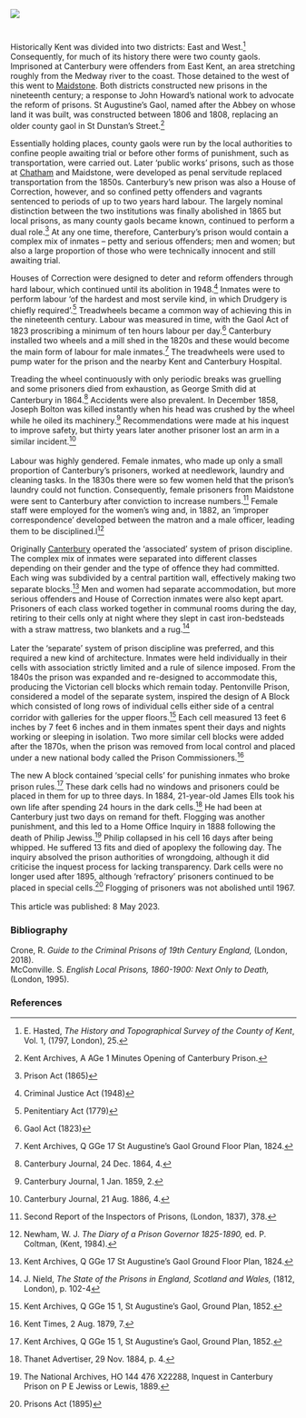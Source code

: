 <a href="https://juncture-digital.org"><img src="https://juncture-digital.org/images/ve-button.png"></a>
<param ve-config title="Canterbury Gaol in the Nineteenth Century" author="Dr Maryse Tennant" layout="vtl" 
banner="/images/banners/19c.jpg">

<param ve-entity eid="Q213180" aliases="Maidstone">

#

Historically Kent was divided into two districts: East and West.[^ref1]  Consequently, for much of its history there were two county gaols. Imprisoned at Canterbury were offenders from East Kent, an area stretching roughly from the Medway river to the coast. Those detained to the west of this went to [Maidstone](/19c/19c-convicts-maidstone/). Both districts constructed new prisons in the nineteenth century; a response to John Howard’s national work to advocate the reform of prisons. St Augustine’s Gaol, named after the Abbey on whose land it was built, was constructed between 1806 and 1808, replacing an older county gaol in St Dunstan’s Street.[^ref2]  
<param ve-image url="https://stor.artstor.org/stor/8b87d15d-5d86-4784-ab72-8dad919689c2" label="Letter to the Gaol, St Augustine's Canterbury" attribution="Martin Crowther">

Essentially holding places, county gaols were run by the local authorities to confine people awaiting trial or before other forms of punishment, such as transportation, were carried out. Later ‘public works’ prisons, such as those at [Chatham](/19c/19c-convicts-chatham/) and Maidstone, were developed as penal servitude replaced transportation from the 1850s. Canterbury’s new prison was also a House of Correction, however, and so confined petty offenders and vagrants sentenced to periods of up to two years hard labour. The largely nominal distinction between the two institutions was finally abolished in 1865 but local prisons, as many county gaols became known, continued to perform a dual role.[^ref3]  At any one time, therefore, Canterbury’s prison would contain a complex mix of inmates – petty and serious offenders; men and women; but also a large proportion of those who were technically innocent and still awaiting trial. 
<param ve-image url="https://upload.wikimedia.org/wikipedia/commons/d/d7/Former_gaol%2C_Canterbury_-_geograph.org.uk_-_4225814.jpg" label="Former Gaol, Canterbury" attribution="Stephen Craven, via Wikimedia Commons" license="CC BY-SA 2.0">
  
Houses of Correction were designed to deter and reform offenders through hard labour, which continued until its abolition in 1948.[^ref4]  Inmates were to perform labour ‘of the hardest and most servile kind, in which Drudgery is chiefly required’.[^ref5]  Treadwheels became a common way of achieving this in the nineteenth century. Labour was measured in time, with the Gaol Act of 1823 proscribing a minimum of ten hours labour per day.[^ref6]  Canterbury installed two wheels and a mill shed in the 1820s and these would become the main form of labour for male inmates.[^ref7]  The treadwheels were used to pump water for the prison and the nearby Kent and Canterbury Hospital.
<param ve-image url="https://upload.wikimedia.org/wikipedia/commons/d/d8/The_main_road_outside_the_Kent_and_Canterbury_Hospital%2C_Cant_Wellcome_L0006873.jpg" label="The main road outside the Kent and Canterbury Hospital, Canterbury. Line engraving by G. Dawe after C. Dillon." attribution="Wellcome Collection">

Treading the wheel continuously with only periodic breaks was gruelling and some prisoners died from exhaustion, as George Smith did at Canterbury in 1864.[^ref8]  Accidents were also prevalent. In December 1858, Joseph Bolton was killed instantly when his head was crushed by the wheel while he oiled its machinery.[^ref9]  Recommendations were made at his inquest to improve safety, but thirty years later another prisoner lost an arm in a similar incident.[^ref10]  
<br>
Labour was highly gendered. Female inmates, who made up only a small proportion of Canterbury’s prisoners, worked at needlework, laundry and cleaning tasks. In the 1830s there were so few women held that the prison’s laundry could not function. Consequently, female prisoners from Maidstone were sent to Canterbury after conviction to increase numbers.[^ref11]  Female staff were employed for the women’s wing and, in 1882, an ‘improper correspondence’ developed between the matron and a male officer, leading them to be disciplined.l[^ref12] 
<param ve-image url="https://upload.wikimedia.org/wikipedia/commons/9/96/Pentonville_Prison_Treadmill_1895.jpg" label="Treadmill at Pentonville Prison, 1895, showing what Canterbury Gaol treadmill may have been like" attribution="Public domain, via Wikimedia Commons">

Originally [Canterbury](/19c/19c-canterbury/) operated the ‘associated’ system of prison discipline. The complex mix of inmates were separated into different classes depending on their gender and the type of offence they had committed. Each wing was subdivided by a central partition wall, effectively making two separate blocks.[^ref13]  Men and women had separate accommodation, but more serious offenders and House of Correction inmates were also kept apart. Prisoners of each class worked together in communal rooms during the day, retiring to their cells only at night where they slept in cast iron-bedsteads with a straw mattress, two blankets and a rug.[^ref14]  
<br>
Later the ‘separate’ system of prison discipline was preferred, and this required a new kind of architecture. Inmates were held individually in their cells with association strictly limited and a rule of silence imposed.  From the 1840s the prison was expanded and re-designed to accommodate this, producing the Victorian cell blocks which remain today. Pentonville Prison, considered a model of the separate system, inspired the design of A Block which consisted of long rows of individual cells either side of a central corridor with galleries for the upper floors.[^ref15]  Each cell measured 13 feet 6 inches by 7 feet 6 inches and in them inmates spent their days and nights working or sleeping in isolation. Two more similar cell blocks were added after the 1870s, when the prison was removed from local control and placed under a new national body called the Prison Commissioners.[^ref16]  
<param ve-image url="https://stor.artstor.org/stor/6e9cc957-61b9-4342-b8e2-ef7ae7980680" label="Canterbury Prison" attribution="Michelle Crowther">

The new A block contained ‘special cells’ for punishing inmates who broke prison rules.[^ref17]  These dark cells had no windows and prisoners could be placed in them for up to three days. In 1884, 21-year-old James Ells took his own life after spending 24 hours in the dark cells.[^ref18]  He had been at Canterbury just two days on remand for theft. Flogging was another punishment, and this led to a Home Office Inquiry in 1888 following the death of Philip Jewiss.[^ref19]  Philip collapsed in his cell 16 days after being whipped. He suffered 13 fits and died of apoplexy the following day. The inquiry absolved the prison authorities of wrongdoing, although it did criticise the inquest process for lacking transparency. Dark cells were no longer used after 1895, although ‘refractory’ prisoners continued to be placed in special cells.[^ref20]  Flogging of prisoners was not abolished until 1967.  
<br>
This article was published: 8 May 2023.
<param ve-image url="https://upload.wikimedia.org/wikipedia/commons/thumb/1/1e/Prison_rules_%28convict_prisons%29_-_draft_of_rules_proposed_to_be_made_under_the_Prison_Act%2C_1898_%28IA_b22333770%29.pdf/page21-1050px-Prison_rules_%28convict_prisons%29_-_draft_of_rules_proposed_to_be_made_under_the_Prison_Act%2C_1898_%28IA_b22333770%29.pdf.jpg" label="Prison rules (convict prisons) - draft of rules proposed to be made under the Prison Act, 1898" attribution="Great Britain. Home OfficeRoyal College of Surgeons of England, Public domain, via Wikimedia Commons">

### Bibliography

Crone, R. _Guide to the Criminal Prisons of 19th Century England,_ (London, 2018).   
McConville. S. _English Local Prisons, 1860-1900: Next Only to Death,_ (London, 1995).

### References

[^ref1]:  E. Hasted, _The History and Topographical Survey of the County of Kent_, Vol. 1, (1797, London), 25.
[^ref2]:  Kent Archives, A AGe 1 Minutes Opening of Canterbury Prison.
[^ref3]:  Prison Act (1865)
[^ref4]:  Criminal Justice Act (1948)
[^ref5]:  Penitentiary Act (1779)
[^ref6]:  Gaol Act (1823)
[^ref7]:  Kent Archives, Q GGe 17 St Augustine’s Gaol Ground Floor Plan, 1824.
[^ref8]:  Canterbury Journal, 24 Dec. 1864, 4.
[^ref9]:  Canterbury Journal, 1 Jan. 1859, 2.
[^ref10]: Canterbury Journal, 21 Aug. 1886, 4.
[^ref11]: Second Report of the Inspectors of Prisons, (London, 1837), 378.
[^ref12]: Newham, W. J. _The  Diary of a Prison Governor 1825-1890,_ ed. P. Coltman, (Kent, 1984).
[^ref13]: Kent Archives, Q GGe 17 St Augustine’s Gaol Ground Floor Plan, 1824.
[^ref14]: J. Nield, _The State of the Prisons in England, Scotland and Wales,_ (1812, London), p. 102-4
[^ref15]:  Kent Archives, Q GGe 15 1, St Augustine’s Gaol, Ground Plan, 1852.
[^ref16]:  Kent Times, 2 Aug. 1879, 7.
[^ref17]:  Kent Archives, Q GGe 15 1, St Augustine’s Gaol, Ground Plan, 1852.
[^ref18]:  Thanet Advertiser, 29 Nov. 1884, p. 4.
[^ref19]:  The National Archives, HO 144 476 X22288, Inquest in Canterbury Prison on P E Jewiss or Lewis, 1889.
[^ref20]:  Prisons Act (1895)
[^ref21]:  Criminal Justice Act (1967)
